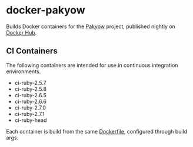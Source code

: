 # docker-pakyow

Builds Docker containers for the [Pakyow](https://github.com/pakyow/pakyow) project, published nightly on [Docker Hub](https://hub.docker.com/u/pakyow).

## CI Containers

The following containers are intended for use in continuous integration environments.

* ci-ruby-2.5.7
* ci-ruby-2.5.8
* ci-ruby-2.6.5
* ci-ruby-2.6.6
* ci-ruby-2.7.0
* ci-ruby-2.7.1
* ci-ruby-head

Each container is build from the same [Dockerfile](https://github.com/metabahn/docker-pakyow/blob/84253cf27cd9a0314ee83297b3fa29ddd4d636a7/ci/Dockerfile), configured through build args.
